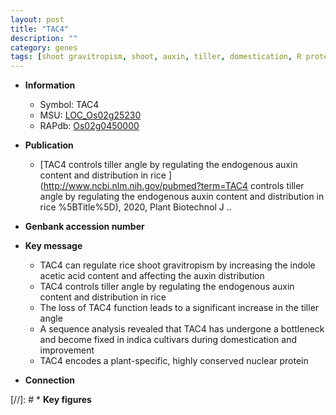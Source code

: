 ```yaml
---
layout: post
title: "TAC4"
description: ""
category: genes
tags: [shoot gravitropism, shoot, auxin, tiller, domestication, R protein, tiller angle]
---
```


* **Information**  
    + Symbol: TAC4  
    + MSU: [LOC_Os02g25230](http://rice.plantbiology.msu.edu/cgi-bin/ORF_infopage.cgi?orf=LOC_Os02g25230)  
    + RAPdb: [Os02g0450000](http://rapdb.dna.affrc.go.jp/viewer/gbrowse_details/irgsp1?name=Os02g0450000)  

* **Publication**  
    + [TAC4 controls tiller angle by regulating the endogenous auxin content and distribution in rice ](http://www.ncbi.nlm.nih.gov/pubmed?term=TAC4 controls tiller angle by regulating the endogenous auxin content and distribution in rice %5BTitle%5D), 2020, Plant Biotechnol J ..

* **Genbank accession number**  

* **Key message**  
    + TAC4 can regulate rice shoot gravitropism by increasing the indole acetic acid content and affecting the auxin distribution
    + TAC4 controls tiller angle by regulating the endogenous auxin content and distribution in rice
    + The loss of TAC4 function leads to a significant increase in the tiller angle
    + A sequence analysis revealed that TAC4 has undergone a bottleneck and become fixed in indica cultivars during domestication and improvement
    + TAC4 encodes a plant-specific, highly conserved nuclear protein

* **Connection**  

[//]: # * **Key figures**  


